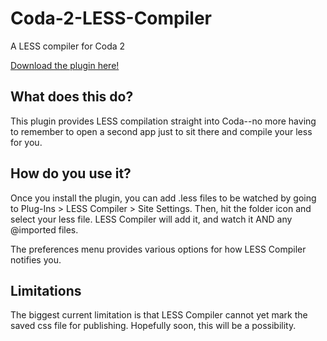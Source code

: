 Coda-2-LESS-Compiler
====================

A LESS compiler for Coda 2

[Download the plugin here!](https://github.com/mjvotaw/Coda-2-LESS-Compiler/raw/master/LESSCompile.codaplugin.zip)


What does this do?
------------------
This plugin provides LESS compilation straight into Coda--no more having to remember to open a second app just to sit there and compile your less for you.


How do you use it?
------------------

Once you install the plugin, you can add .less files to be watched by going to Plug-Ins > LESS Compiler > Site Settings.
Then, hit the folder icon and select your less file. LESS Compiler will add it, and watch it AND any @imported files.

The preferences menu provides various options for how LESS Compiler notifies you.


Limitations
-----------

The biggest current limitation is that LESS Compiler cannot yet mark the saved css file for publishing. Hopefully soon, this will be a possibility.
